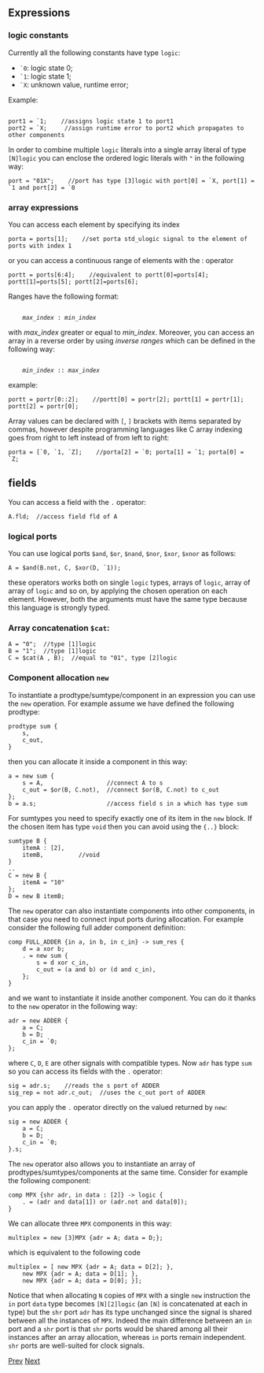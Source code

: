 ## Expressions

### logic constants

Currently all the following constants have type `logic`:

+ <code>`0</code>: logic state 0;
+ <code>`1</code>: logic state 1;
+ <code>`X</code>: unknown value, runtime error;

Example:
<pre><code>
port1 = `1;    //assigns logic state 1 to port1
port2 = `X;     //assign runtime error to port2 which propagates to other components
</code></pre>

In order to combine multiple `logic` literals into a single array literal of type `[N]logic` you can enclose the ordered logic literals with `"` in the following way:

    port = "01X";    //port has type [3]logic with port[0] = `X, port[1] = `1 and port[2] = `0

### array expressions

You can access each element by specifying its index

    porta = ports[1];    //set porta std_ulogic signal to the element of ports with index 1

or you can access a continuous range of elements with the : operator

    portt = ports[6:4];    //equivalent to portt[0]=ports[4]; portt[1]=ports[5]; portt[2]=ports[6];

Ranges have the following format:

<pre><code>
    <i>max_index</i> : <i>min_index</i>
</code></pre>

with *max_index* greater or equal to *min_index*. Moreover, you can access an array in a reverse order by using *inverse ranges* which can be defined in the following way:

<pre><code>
    <i>min_index</i> :: <i>max_index</i>
</code></pre>

example:

    portt = portr[0::2];    //portt[0] = portr[2]; portt[1] = portr[1]; portt[2] = portr[0];

Array values can be declared with `[`, `]` brackets with items separated by commas, however despite programming languages like C array indexing goes from right to left instead of from left to right:

    porta = [`0, `1, `Z];    //porta[2] = `0; porta[1] = `1; porta[0] = `Z;

## fields
You can access a field with the `.` operator:

    A.fld;  //access field fld of A

### logical ports
You can use logical ports `$and`, `$or`, `$nand`, `$nor`, `$xor`, `$xnor` as follows:

    A = $and(B.not, C, $xor(D, `1));

these operators works both on single `logic` types, arrays of `logic`, array of array of `logic` and so on, by applying the chosen operation on each element. However, both the arguments must have the same type because this language is strongly typed.

### Array concatenation `$cat`:

    A = "0";  //type [1]logic
    B = "1";  //type [1]logic
    C = $cat(A , B);  //equal to "01", type [2]logic
  
### Component allocation `new`

To instantiate a prodtype/sumtype/component in an expression you can use the `new` operation. For example assume we have defined the following prodtype:

    prodtype sum {
        s,
        c_out,
    }

then you can allocate it inside a component in this way:

    a = new sum {
        s = A,                  //connect A to s
        c_out = $or(B, C.not),  //connect $or(B, C.not) to c_out
    };
    b = a.s;                    //access field s in a which has type sum

For sumtypes you need to specify exactly one of its item in the `new` block. If the chosen item has type `void` then you can avoid using the `{..}` block:

    sumtype B {
        itemA : [2],
        itemB,          //void
    }
    ..
    C = new B {
        itemA = "10"
    };
    D = new B itemB;

The `new` operator can also instantiate components into other components, in that case you need to connect input ports during allocation. For example consider the following full adder component definition: 

    comp FULL_ADDER {in a, in b, in c_in} -> sum_res {
        d = a xor b; 
        . = new sum {
            s = d xor c_in,
            c_out = (a and b) or (d and c_in),
        };
    }

and we want to instantiate it inside another component. You can do it thanks to the `new` operator in the following way:

    adr = new ADDER {
        a = C;
        b = D;
        c_in = `0;
    };

where `C`, `D`, `E` are other signals with compatible types. Now `adr` has type `sum` so you can access its fields with the `.` operator:

    sig = adr.s;    //reads the s port of ADDER
    sig_rep = not adr.c_out;  //uses the c_out port of ADDER

you can apply the `.` operator directly on the valued returned by `new`:

    sig = new ADDER {
        a = C;
        b = D;
        c_in = `0;
    }.s;

The `new` operator also allows you to instantiate an array of prodtypes/sumtypes/components at the same time. Consider for example the following component:
  
    comp MPX {shr adr, in data : [2]} -> logic {
        . = (adr and data[1]) or (adr.not and data[0]);
    }
  
We can allocate three `MPX` components in this way:
  
    multiplex = new [3]MPX {adr = A; data = D;};
  
which is equivalent to the following code
  
    multiplex = [ new MPX {adr = A; data = D[2]; },
        new MPX {adr = A; data = D[1]; },
        new MPX {adr = A; data = D[0]; }];
  
Notice that when allocating `N` copies of `MPX` with a single `new` instruction the `in` port `data` type becomes `[N][2]logic` (an `[N]` is concatenated at each in type) but the `shr` port `adr` has its type unchanged since the signal is shared between all the instances of `MPX`. Indeed the main difference between an `in` port and a `shr` port is that `shr` ports would be shared among all their instances after an array allocation, whereas `in` ports remain independent. `shr` ports are well-suited for clock signals. 

[Prev](comp.md) [Next](sync.md)
